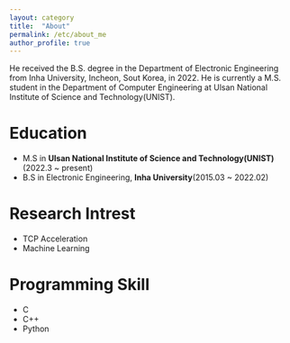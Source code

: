 ```yaml
---
layout: category
title:  "About"
permalink: /etc/about_me
author_profile: true
---
```


He received the B.S. degree in the Department of Electronic Engineering from Inha University, Incheon, Sout Korea, in 2022. He is currently a M.S. student in the Department of Computer Engineering at Ulsan National Institute of Science and Technology(UNIST). <!--His research interests include A and B-->

# Education
- M.S in **Ulsan National Institute of Science and Technology(UNIST)**(2022.3 ~ present)
- B.S in Electronic Engineering, **Inha University**(2015.03 ~ 2022.02)

# Research Intrest
- TCP Acceleration
- Machine Learning

# Programming Skill
- C
- C++
- Python
